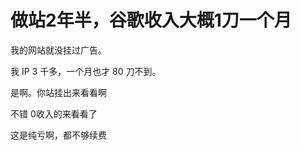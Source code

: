 # 做站2年半，谷歌收入大概1刀一个月


我的网站就没挂过广告。<img id="aimg_G1c63" onclick="zoom(this, this.src, 0, 0, 0)" class="zoom" src="https://cdn.jsdelivr.net/gh/hishis/forum-master/public/images/patch.gif" onmouseover="img_onmouseoverfunc(this)" onload="thumbImg(this)" border="0" alt="" />

我 IP 3 千多，一个月也才 80 刀不到。

是啊。你站挂出来看看啊<img id="aimg_WiDCG" onclick="zoom(this, this.src, 0, 0, 0)" class="zoom" src="https://cdn.jsdelivr.net/gh/hishis/forum-master/public/images/patch.gif" onmouseover="img_onmouseoverfunc(this)" onload="thumbImg(this)" border="0" alt="" />

不错 0收入的来看看了

这是纯亏啊，都不够续费
